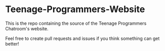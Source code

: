 # Teenage-Programmers-Website
This is the repo containing the source of the Teenage Programmers Chatroom's website.

Feel free to create pull requests and issues if you think something can get better!
